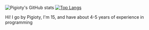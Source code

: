 ![Pigioty's GitHub stats](https://github-readme-stats.vercel.app/api?username=pigiotyreal&show_icons=true&theme=dracula)
[![Top Langs](https://github-readme-stats.vercel.app/api/top-langs/?username=pigiotyreal&theme=dracula)](https://github.com/pigiotyreal/github-readme-stats)

Hi! I go by Pigioty, I'm 15, and have about 4-5 years of experience in programming
